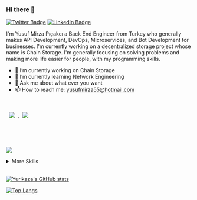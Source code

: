 ### Hi there 👋
[![Twitter Badge](https://img.shields.io/badge/Twitter-Profile-informational?style=flat&logo=twitter&logoColor=white&color=1CA2F1)](https://twitter.com/YPicakci)
[![LinkedIn Badge](https://img.shields.io/badge/LinkedIn-Profile-informational?style=flat&logo=linkedin&logoColor=white&color=0D76A8)](linkedin.com/in/yusuf-mirza-pıçakcı-b26992200)

I'm Yusuf Mirza Pıçakcı a Back End Engineer from Turkey who generally makes API Development, DevOps, Microservices, and Bot Development for businesses.
I'm currently working on a decentralized storage project whose name is Chain Storage.
I'm generally focusing on solving problems and making more life easier for people, with my programming skills.

- 🔭 I’m currently working on Chain Storage
- 🌱 I’m currently learning Network Engineering
- 💬 Ask me about what ever you want
- 📫 How to reach me: yusufmirza55@hotmail.com

<br>

<a href="https://github.com/yurikaza/E-ihale">
  <img align="center" style="margin:1rem 0.5rem" src="https://github-readme-stats.vercel.app/api/pin/?username=yurikaza&repo=E-ihale&title_color=ffffff&text_color=c9cacc&icon_color=4AB197&bg_color=1A2B34" />
</a>

<a href="https://github.com/Chain-Storage/Chain-Storage">
  <img align="center" style="margin:1rem 0.5rem" src="https://github-readme-stats.vercel.app/api/pin/?username=yurikaza&repo=Chain-Storage&title_color=ffffff&text_color=c9cacc&icon_color=4AB197&bg_color=1A2B34" />
</a>

<br><br>

![](https://img.shields.io/badge/Code-React-informational?style=flat&logo=react&logoColor=white&color=4AB197)

<details>
<summary>More Skills</summary>

[](https://img.shields.io/badge/Style-CSS-informational?style=flat&logo=css3&logoColor=white&color=4AB197)
![](https://img.shields.io/badge/Style-Tailwind-informational?style=flat&logo=Tailwind-CSS&logoColor=white&color=4AB197)
![](https://img.shields.io/badge/Style-Sass-informational?style=flat&logo=Sass&logoColor=white&color=4AB197)
![](https://img.shields.io/badge/Style-Stylus-informational?style=flat&logo=Stylus&logoColor=white&color=4AB197)

</details>

<br>

[![Yurikaza's GitHub stats](https://github-readme-stats.vercel.app/api?username=yurikaza)](https://github.com/anuraghazra/github-readme-stats)

[![Top Langs](https://github-readme-stats.vercel.app/api/top-langs/?username=yurikaza&exclude_repo=github-readme-stats,anuraghazra.github.io)](https://github.com/anuraghazra/github-readme-stats)





